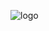 
![logo](https://user-images.githubusercontent.com/106116720/176218871-35203e12-ece2-426e-9052-f630205d4175.svg)

